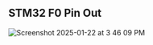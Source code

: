 ## STM32 F0 Pin Out

![Screenshot 2025-01-22 at 3 46 09 PM](https://github.com/user-attachments/assets/ced142db-0a5b-48ec-94a4-0a3420c23113)
